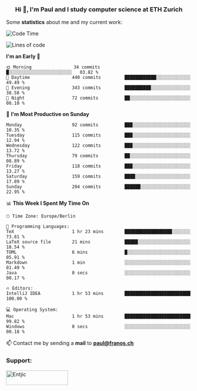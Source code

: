 <h3 align="center">Hi 👋, I'm Paul and I study computer science at ETH Zurich</h3>


Some **statistics** about me and my current work:

<!--START_SECTION:waka-->
![Code Time](http://img.shields.io/badge/Code%20Time-1%2C285%20hrs%2030%20mins-blue)

![Lines of code](https://img.shields.io/badge/From%20Hello%20World%20I%27ve%20Written-1.8%20million%20lines%20of%20code-blue)

**I'm an Early 🐤** 

```text
🌞 Morning                34 commits          █░░░░░░░░░░░░░░░░░░░░░░░░   03.82 % 
🌆 Daytime                440 commits         ████████████░░░░░░░░░░░░░   49.49 % 
🌃 Evening                343 commits         ██████████░░░░░░░░░░░░░░░   38.58 % 
🌙 Night                  72 commits          ██░░░░░░░░░░░░░░░░░░░░░░░   08.10 % 
```
📅 **I'm Most Productive on Sunday** 

```text
Monday                   92 commits          ███░░░░░░░░░░░░░░░░░░░░░░   10.35 % 
Tuesday                  115 commits         ███░░░░░░░░░░░░░░░░░░░░░░   12.94 % 
Wednesday                122 commits         ███░░░░░░░░░░░░░░░░░░░░░░   13.72 % 
Thursday                 79 commits          ██░░░░░░░░░░░░░░░░░░░░░░░   08.89 % 
Friday                   118 commits         ███░░░░░░░░░░░░░░░░░░░░░░   13.27 % 
Saturday                 159 commits         ████░░░░░░░░░░░░░░░░░░░░░   17.89 % 
Sunday                   204 commits         ██████░░░░░░░░░░░░░░░░░░░   22.95 % 
```


📊 **This Week I Spent My Time On** 

```text
🕑︎ Time Zone: Europe/Berlin

💬 Programming Languages: 
TeX                      1 hr 23 mins        ██████████████████░░░░░░░   73.81 % 
LaTeX source file        21 mins             █████░░░░░░░░░░░░░░░░░░░░   18.54 % 
TOML                     6 mins              █░░░░░░░░░░░░░░░░░░░░░░░░   05.91 % 
Markdown                 1 min               ░░░░░░░░░░░░░░░░░░░░░░░░░   01.49 % 
Java                     0 secs              ░░░░░░░░░░░░░░░░░░░░░░░░░   00.17 % 

🔥 Editors: 
IntelliJ IDEA            1 hr 53 mins        █████████████████████████   100.00 % 

💻 Operating System: 
Mac                      1 hr 53 mins        █████████████████████████   99.82 % 
Windows                  0 secs              ░░░░░░░░░░░░░░░░░░░░░░░░░   00.18 % 
```


<!--END_SECTION:waka-->

📫 Contact me by sending a **mail** to **paul@franos.ch**

<h3 align="left">Support:</h3>
<p><a href="https://ko-fi.com/Entjic"> <img align="left" src="https://cdn.ko-fi.com/cdn/kofi3.png?v=3" height="40" width="168" alt="Entjic" /></a></p>
